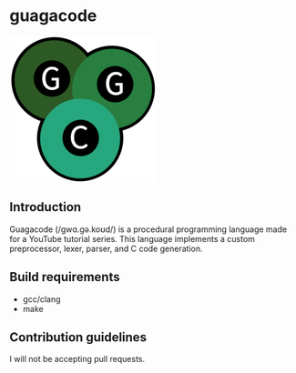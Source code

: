 # guagacode

![Guagacode logo](img/ggc256.png)

## Introduction
Guagacode (/ɡwɑ.ɡə.koʊd/) is a procedural programming language made for a
YouTube tutorial series. This language implements a custom preprocessor, lexer,
parser, and C code generation.

## Build requirements
* gcc/clang
* make

## Contribution guidelines
I will not be accepting pull requests.

